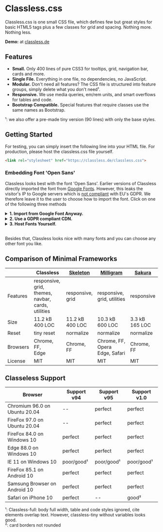 # Classless.css

Classless.css is one small CSS file, which defines few but great styles for basic HTML5 tags plus a few classes for grid and spacing. Nothing more. Nothing less.

**Demo:** at [classless.de](http://classless.de)



## Features

* **Small.** Only 400 lines of pure CSS3 for tooltips, grid, navigation bar, cards and more.
* **Single File.** Everything in one file, no dependencies, no JavaScript.
* **Modular.** Don't need all features? The CSS file is structured into feature groups, simply delete what you don't need¹.
* **Responsive.** We use media queries, em/rem units, and smart overflows for tables and code.
* **Bootstrap Compatible.** Special features that require classes use the same names as Bootstrap.

¹: we also offer a pre-made tiny version (90 lines) with only the base styles.


## Getting Started

For testing, you can simply insert the following line into your HTML file. For production, please host the classless.css file yourself.
    
```html
<link rel="stylesheet" href="https://classless.de/classless.css">
```


### Embedding Font 'Open Sans'
Classless looks best with the font 'Open Sans'. Earlier versions of Classless directly imported the font from [Google Fonts](https://fonts.google.com/specimen/Open+Sans). However, this leaks the visitor's IP to Google servers which is [not compliant](https://www.theregister.com/2022/01/31/website_fine_google_fonts_gdpr/) with EU's GDPR. We therefore leave it to the user to choose how to import the font. Click on one of the following three methods


<details>
  <summary><strong>1. Import from Google Font Anyway.</strong></summary>

Add the following line to Classless.css:

```css
@import url('https://fonts.googleapis.com/css?family=Open+Sans:300,400');
```

In order to be compliant with GDPR, you need to ask for the visitor's consent.

</details>



<details>
  <summary><strong>2. Use a GDPR compliant CDN.</strong></summary>

Instead of using Google, you could import the font from a CDN that is GDPR compliant. Candidates (no guarantee) are

#### CDN Fonts
Offers the fonts but no idea where this service is hosted or how it processes IP addresses.

```css
@import url('http://fonts.cdnfonts.com/css/open-sans');
```



#### Unpkg
[Unpkg](https://unpkg.com/) hosts files of NPM packages, including `fontsource`.
They also have an [open issue](https://github.com/mjackson/unpkg/issues/294) regarding GDPR compliance, but as of 2022 there is no statement. Since the CSS files are written for local access (relative paths), you need to add the following font definitions.

```css
@font-face {
  font-family: 'Open Sans';
  font-style: normal;
  font-display: swap;
  font-weight: 400;
  src: url('https://unpkg.com/@fontsource/open-sans@4.5.8/files/open-sans-all-400-normal.woff') format('woff');
}

@font-face {
  font-family: 'Open Sans';
  font-style: normal;
  font-display: swap;
  font-weight: 700;
  src: url('https://unpkg.com/@fontsource/open-sans@4.5.8/files/open-sans-all-400-normal.woff') format('woff');
}

@font-face {
  font-family: 'Open Sans';
  font-style: italic;
  font-display: swap;
  font-weight: 400;
  src: url('https://unpkg.com/@fontsource/open-sans@4.5.8/files/open-sans-all-400-italic.woff') format('woff');
}
```



</details>



<details>
  <summary><strong>3. Host Fonts Yourself.</strong></summary>

#### Add Manually
The following project offers a step-by-step explanation for hosting Google fonts on your own server:

https://gwfh.mranftl.com/fonts/open-sans?subsets=latin


#### Using NPM

Install fontsource and add `@import '@fontsource/open-sans';` to classless.css

```bash
npm install @fontsource/open-sans
echo -e "\n@import '@fontsource/open-sans';\n" >> classless.css
```



</details>&nbsp;



Besides that, Classless looks nice with many fonts and you can choose any other font you like.



## Comparison of Minimal Frameworks

<table>
  <thead>
    <tr>
      <th></th>      
      <th>Classless</th>      
      <th><a href="http://getskeleton.com/">Skeleton</a></th>
      <th><a href="https://milligram.io/">Milligram</a></th>
      <th><a href="https://oxal.org/projects/sakura/">Sakura</a></th>
    </tr>
  </thead>
  <tbody>
    <tr>
      <td>Features</td>      
      <td>responsive, grid,<br>themes, navbar,<br>cards, utilities</td>      
      <td>responsive,<br>grid</td>      
      <td>responsive,<br>grid, utilities</td>
      <td>responsive</td>
    </tr>
    <tr>
      <td data-tooltip="Size of the readable, non-minified code (these tiny libs don't need minimizers)">Size</td>      
      <td>11.2 kB<br>400 LOC</td>      
      <td>11.2 kB<br>400 LOC</td>      
      <td>10.3 kB<br>600 LOC</td>
      <td>3.3 kB <br>165 LOC</td>
    </tr>
    <tr>
      <td>Reset</td>      
      <td>tiny reset</td>      
      <td>normalize</td>      
      <td>normalize</td>
      <td>normalize</td>
    </tr>
    <tr>
      <td>Browsers</td>      
      <td>Chrome, FF,<br>Edge</td>      
      <td>Chrome, FF</td>      
      <td>Chrome, FF, Opera<br> Edge, Safari</td>      
      <td>Chrome, FF</td>
    </tr>
    <tr>
      <td>License</td>      
      <td>MIT</td>      
      <td>MIT</td>      
      <td>MIT</td>      
      <td>MIT</td>      
    </tr>          
  </tbody>
</table>


## Classeless Support


| Browser                       | Support v94 | Support v95 | Support v1.0 | 
|-------------------------------|-------------|-------------|--------------|
| Chromium 96.0 on Ubuntu 20.04 | --          | perfect     | perfect      |
| FireFox 97.0  on Ubuntu 20.04 | --          | perfect     | perfect      |
| FireFox 84.0  on Windows 10   | perfect     | perfect     | perfect      |
| Edge 88.0 on Windows 10       | perfect     | perfect     | perfect      |
| IE 11 on Windows 10           | poor/good¹  | poor/good¹  | poor/good¹   |
| FireFox 85.1 on Android 10    | perfect     | perfect     | perfect      |
| Samsung Browser on Android 10 | perfect     | perfect     | perfect      |
| Safari on iPhone 10           | perfect     | --          | good²        |


¹: Classless-full: body full width, table and code styles ignored, cite elements overlap text. However, classless-tiny without variables looks good.<br>
²: card borders not rounded

